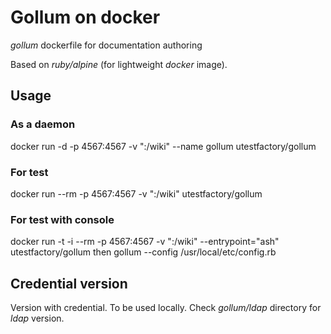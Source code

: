 # Gollum on docker

_gollum_ dockerfile for documentation authoring

Based on _ruby/alpine_ (for lightweight _docker_ image).

## Usage

### As a daemon

docker run -d -p 4567:4567 -v "<your wiki pages directory>:/wiki" --name gollum utestfactory/gollum

### For test

docker run --rm -p 4567:4567 -v "<your wiki pages directory>:/wiki" utestfactory/gollum

### For test with console

docker run -t -i --rm -p 4567:4567 -v "<your wiki pages directory>:/wiki" --entrypoint="ash" utestfactory/gollum
then
gollum --config /usr/local/etc/config.rb

## Credential version

Version with credential. To be used locally.
Check _gollum/ldap_ directory for _ldap_ version.
